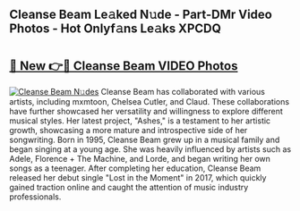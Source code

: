 ## Cleanse Beam Le𝚊ked N𝚞de - Part-DMr Video Photos - Hot Onlyf𝚊ns Le𝚊ks XPCDQ

# <h2><a href="http://ab77763.deff.icu/?id=Cleanse+Beam">🔗 New 👉🔴 Cleanse Beam VIDEO Photos</a></h2>

[![Cleanse Beam N𝚞des](https://i.imgur.com/rIISA9y.gif)](http://ab77763.deff.icu/?id=Cleanse+Beam)
Cleanse Beam has collaborated with various artists, including mxmtoon, Chelsea Cutler, and Claud. These collaborations have further showcased her versatility and willingness to explore different musical styles. Her latest project, "Ashes," is a testament to her artistic growth, showcasing a more mature and introspective side of her songwriting. Born in 1995, Cleanse Beam grew up in a musical family and began singing at a young age. She was heavily influenced by artists such as Adele, Florence + The Machine, and Lorde, and began writing her own songs as a teenager. After completing her education, Cleanse Beam released her debut single "Lost in the Moment" in 2017, which quickly gained traction online and caught the attention of music industry professionals.
